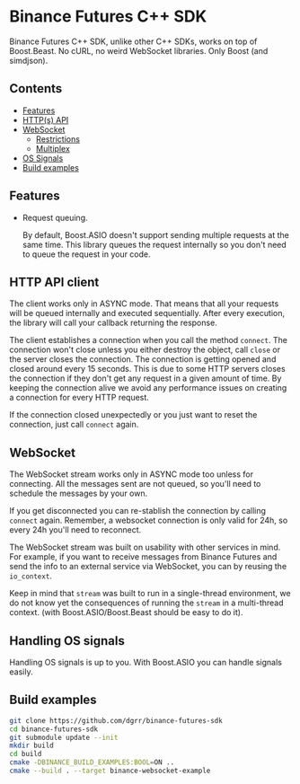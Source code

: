 ﻿# Binance Futures C++ SDK
Binance Futures C++ SDK, unlike other C++ SDKs, works on top of Boost.Beast. No cURL,
no weird WebSocket libraries. Only Boost (and simdjson).

## Contents

* [Features](#Features)
* [HTTP(s) API](#http-api-client)
* [WebSocket](#websocket)
  * [Restrictions](#restrictions)
  * [Multiplex](#multiplex)
* [OS Signals](#handling-os-signals)
* [Build examples](#buid-examples)

## Features

* Request queuing.

  By default, Boost.ASIO doesn't support sending multiple requests at the same time.
  This library queues the request internally so you don't need to queue the request
  in your code.

## HTTP API client

The client works only in ASYNC mode. That means that all your requests will be
queued internally and executed sequentially. After every execution, the library will call your
callback returning the response.

The client establishes a connection when you call the method `connect`.
The connection won't close unless you either destroy the object, call `close`
or the server closes the connection.
The connection is getting opened and closed around every 15 seconds.
This is due to some HTTP servers closes the connection if they don't get any request
in a given amount of time.
By keeping the connection alive we avoid any performance issues on
creating a connection for every HTTP request.

If the connection closed unexpectedly or you just want to reset
the connection, just call `connect` again.

## WebSocket

The WebSocket stream works only in ASYNC mode too unless for connecting.
All the messages sent are not queued, so you'll need to schedule the messages by your own.

If you get disconnected you can re-stablish the connection by calling `connect` again.
Remember, a websocket connection is only valid for 24h, so
every 24h you'll need to reconnect.

The WebSocket stream was built on usability with other services in mind.
For example, if you want to receive messages from Binance Futures and send the info
to an external service via WebSocket, you can by reusing the `io_context`.

Keep in mind that `stream` was built to run in a single-thread environment,
we do not know yet the consequences of running the `stream` in a multi-thread
context. (with Boost.ASIO/Boost.Beast should be easy to do it).

## Handling OS signals

Handling OS signals is up to you. With Boost.ASIO you can handle signals easily.

## Build examples
```bash
git clone https://github.com/dgrr/binance-futures-sdk
cd binance-futures-sdk
git submodule update --init
mkdir build
cd build
cmake -DBINANCE_BUILD_EXAMPLES:BOOL=ON ..
cmake --build . --target binance-websocket-example
```
